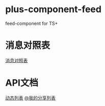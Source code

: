 # plus-component-feed
feed-component for TS+

# 消息对照表
[消息对照表](/documents/Feed消息对照表.md)

# API文档
[动态列表](/documents/动态列表.md)
[@我的分享列表](/documents/@我的分享列表.md)